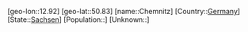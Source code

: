 ﻿---
location: [50.83,12.92]
type: City
tags:
- geo/City


SpocWebEntityId: 29572
isDeleted: false
confidential: public

---
[geo-lon::12.92]
[geo-lat::50.83]
[name::Chemnitz]
[Country::[Germany](geo/Continent/Europe/Germany.md)]
[State::[Sachsen](geo/Continent/Europe/Germany/Sachsen.md)]
[Population::]
[Unknown::]

